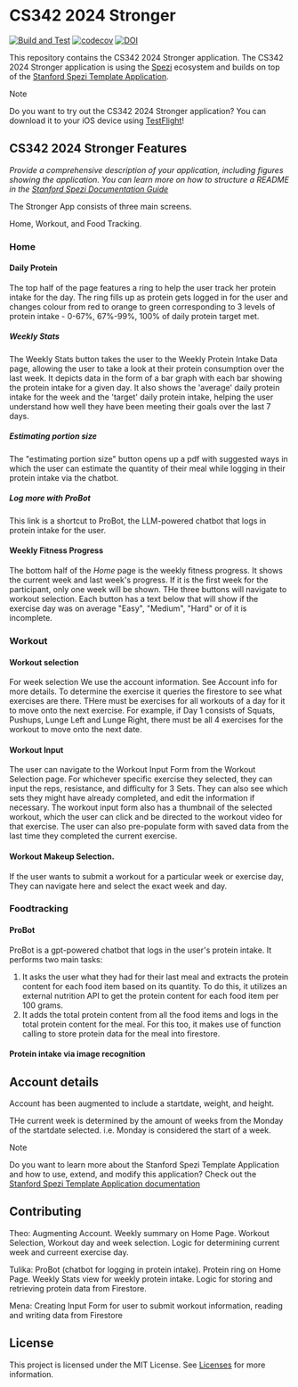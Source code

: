 <!--

This source file is part of the Stronger based on the Stanford Spezi Template Application project

SPDX-FileCopyrightText: 2023 Stanford University

SPDX-License-Identifier: MIT

-->

# CS342 2024 Stronger

[![Build and Test](https://github.com/CS342/2024-Stronger/actions/workflows/build-and-test.yml/badge.svg)](https://github.com/CS342/2024-Stronger/actions/workflows/build-and-test.yml)
[![codecov](https://codecov.io/gh/CS342/2024-Stronger/graph/badge.svg?token=Vs0EuX6wgf)](https://codecov.io/gh/CS342/2024-Stronger)
[![DOI](https://zenodo.org/badge/DOI/10.5281/zenodo.10521605.svg)](https://doi.org/10.5281/zenodo.10521605)

This repository contains the CS342 2024 Stronger application.
The CS342 2024 Stronger application is using the [Spezi](https://github.com/StanfordSpezi/Spezi) ecosystem and builds on top of the [Stanford Spezi Template Application](https://github.com/StanfordSpezi/SpeziTemplateApplication).

> [!NOTE]  
> Do you want to try out the CS342 2024 Stronger application? You can download it to your iOS device using [TestFlight](https://testflight.apple.com/join/7jyDe6Hm)!


## CS342 2024 Stronger Features

*Provide a comprehensive description of your application, including figures showing the application. You can learn more on how to structure a README in the [Stanford Spezi Documentation Guide](https://swiftpackageindex.com/stanfordspezi/spezi/documentation/spezi/documentation-guide)*


The Stronger App consists of three main screens. 



Home, Workout, and Food Tracking. 

### Home 
#### Daily Protein
The top half of the page features a ring to help the user track her protein intake for the day. 
The ring fills up as protein gets logged in for the user and changes colour from red to orange to green corresponding to 3 levels of protein intake - 0-67%, 67%-99%, 100% of daily protein target met. 

##### Weekly Stats 
The Weekly Stats button takes the user to the Weekly Protein Intake Data page, allowing the user to take a look at their protein consumption over the last week. 
It depicts data in the form of a bar graph with each bar showing the protein intake for a given day. 
It also shows the 'average' daily protein intake for the week and the 'target' daily protein intake, helping the user understand how well they have been meeting their goals over the last 7 days. 

##### Estimating portion size
The "estimating portion size" button opens up a pdf with suggested ways in which the user can estimate the quantity of their meal while logging in their protein intake via the chatbot.

##### Log more with ProBot
This link is a shortcut to ProBot, the LLM-powered chatbot that logs in protein intake for the user.


#### Weekly Fitness Progress 
The bottom half of the *Home* page is the weekly fitness progress. 
It shows the current week and last week's progress.  If it is the first week for the participant, only one week will be shown. 
THe three buttons will navigate to workout selection. 
Each button has a text below that will show if the exercise day was on average "Easy", "Medium", "Hard" or of it is incomplete. 

### Workout

#### Workout selection
For week selection We use the account information. See Account info for more details.
To determine the exercise it queries the firestore to see what exercises are there. THere must be exercises for all workouts of a day for it to move onto the next exercise. 
For example, if Day 1 consists of Squats, Pushups, Lunge Left and Lunge Right, there must be all 4 exercises for the workout to move onto the next date. 

#### Workout Input
The user can navigate to the Workout Input Form from the Workout Selection page. For whichever specific exercise they selected, they can input the reps, resistance, and difficulty for 3 Sets. They can also see which sets they might have already completed, and edit the information if necessary. The workout input form also has a thumbnail of the selected workout, which the user can click and be directed to the workout video for that exercise. The user can also pre-populate form with saved data from the last time they completed the current exercise.

#### Workout Makeup Selection.
If the user wants to submit a workout for a particular week or exercise day, They can navigate here and select the exact week and day. 


### Foodtracking
#### ProBot
ProBot is a gpt-powered chatbot that logs in the user's protein intake. It performs two main tasks:
1. It asks the user what they had for their last meal and extracts the protein content for each food item based on its quantity. To do this, it utilizes an external nutrition API to get the protein content for each food item per 100 grams.
2. It adds the total protein content from all the food items and logs in the total protein content for the meal. For this too, it makes use of function calling to store protein data for the meal into firestore.

#### Protein intake via image recognition

## Account details
Account has been augmented to include a startdate, weight, and height. 

THe current week is determined by the amount of weeks from the Monday of the startdate selected. i.e. Monday is considered the start of a week. 

> [!NOTE]  
> Do you want to learn more about the Stanford Spezi Template Application and how to use, extend, and modify this application? Check out the [Stanford Spezi Template Application documentation](https://stanfordspezi.github.io/SpeziTemplateApplication)


## Contributing

Theo: Augmenting Account. Weekly summary on Home Page. Workout Selection, Workout day and week selection.
Logic for determining current week and curreent exercise day. 

Tulika: ProBot (chatbot for logging in protein intake). Protein ring on Home Page. Weekly Stats view for weekly protein intake.
Logic for storing and retrieving protein data from Firestore.

Mena: Creating Input Form for user to submit workout information, reading and writing data from Firestore

## License

This project is licensed under the MIT License. See [Licenses](LICENSES) for more information.
